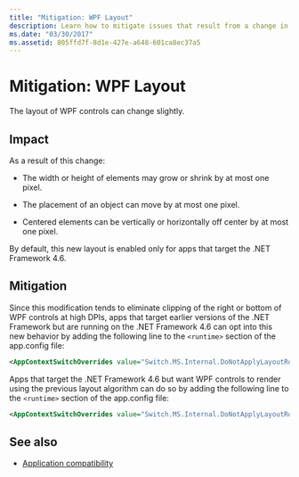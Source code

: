 ```yaml
---
title: "Mitigation: WPF Layout"
description: Learn how to mitigate issues that result from a change in the WPF controls layout, like the placement of an object moving by one pixel.
ms.date: "03/30/2017"
ms.assetid: 805ffd7f-8d1e-427e-a648-601ca8ec37a5
---
```

# Mitigation: WPF Layout
The layout of WPF controls can change slightly.  
  
## Impact  
 As a result of this change:  
  
- The width or height of elements may grow or shrink by at most one pixel.  
  
- The placement of an object can move by at most one pixel.  
  
- Centered elements can be vertically or horizontally off center by at most one pixel.  
  
 By default, this new layout is enabled only for apps that target the .NET Framework 4.6.  
  
## Mitigation  
 Since this modification tends to eliminate clipping of the right or bottom of WPF controls at high DPIs, apps that target earlier versions of the .NET Framework but are running on the .NET Framework 4.6 can opt into this new behavior by adding the following line to the `<runtime>` section of the app.config file:  
  
```xml  
<AppContextSwitchOverrides value="Switch.MS.Internal.DoNotApplyLayoutRoundingToMarginsAndBorderThickness=false" />  
```  
  
 Apps that target the .NET Framework 4.6 but want WPF controls to render using the previous layout algorithm can do so by adding the following line to the  `<runtime>` section of the app.config file:  
  
```xml  
<AppContextSwitchOverrides value="Switch.MS.Internal.DoNotApplyLayoutRoundingToMarginsAndBorderThickness=true" />  
```  
  
## See also

- [Application compatibility](application-compatibility.md)
